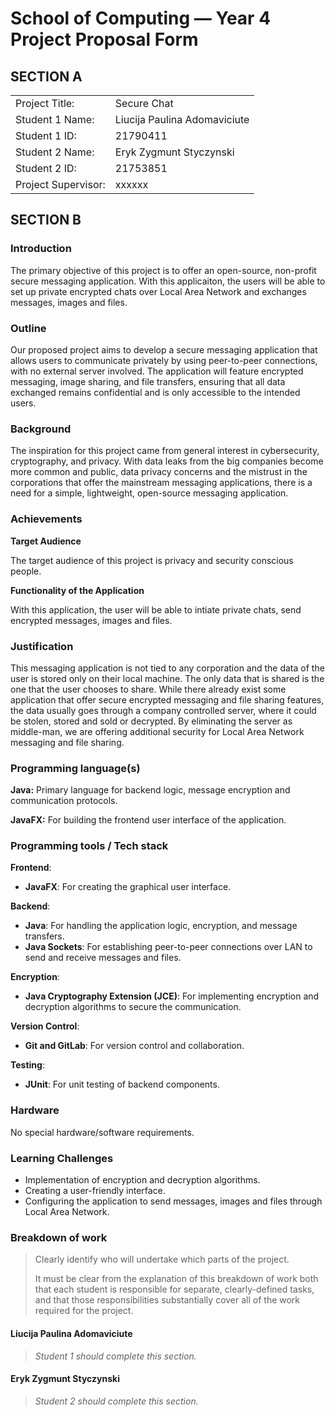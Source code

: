 # School of Computing &mdash; Year 4 Project Proposal Form

## SECTION A

|                     |                              |
|---------------------|------------------------------|
|Project Title:       | Secure Chat                  |
|Student 1 Name:      | Liucija Paulina Adomaviciute |
|Student 1 ID:        | 21790411                     |
|Student 2 Name:      | Eryk Zygmunt Styczynski      |
|Student 2 ID:        | 21753851                     |
|Project Supervisor:  | xxxxxx                       |


## SECTION B


### Introduction

The primary objective of this project is to offer an open-source, non-profit secure messaging application. With this applicaiton, the users will be able to set up private encrypted chats over Local Area Network and exchanges messages, images and files.

### Outline

Our proposed project aims to develop a secure messaging application that allows users to communicate privately by using peer-to-peer connections, with no external server involved. The application will feature encrypted messaging, image sharing, and file transfers, ensuring that all data exchanged remains confidential and is only accessible to the intended users.

### Background

The inspiration for this project came from general interest in cybersecurity, cryptography, and privacy. With data leaks from the big companies become more common and public, data privacy concerns and the mistrust in the corporations  that offer the mainstream messaging applications, there is a need for a simple, lightweight, open-source messaging application.

### Achievements

**Target Audience**

The target audience of this project is privacy and security conscious people.

**Functionality of the Application**

With this application, the user will be able to intiate private chats, send encrypted messages, images and files.

### Justification

This messaging application is not tied to any corporation and the data of the user is stored only on their local machine. The only data that is shared is the one that the user chooses to share. While there already exist some application that offer secure encrypted messaging and file sharing features, the data usually goes through a company controlled server, where it could be stolen, stored and sold or decrypted. By eliminating the server as middle-man, we are offering additional security for Local Area Network messaging and file sharing.

### Programming language(s)

**Java:** Primary language for backend logic, message encryption and communication protocols.

**JavaFX:** For building the frontend user interface of the application.

### Programming tools / Tech stack

**Frontend**:

-   **JavaFX**: For creating the graphical user interface.

**Backend**:

-   **Java**: For handling the application logic, encryption, and message transfers.
-   **Java Sockets**: For establishing peer-to-peer connections over LAN to send and receive messages and files.

**Encryption**:

-   **Java Cryptography Extension (JCE)**: For implementing encryption and decryption algorithms to secure the communication.

**Version Control**:

-   **Git and GitLab**: For version control and collaboration.

**Testing**:

-   **JUnit**: For unit testing of backend components.

### Hardware

No special hardware/software requirements.

### Learning Challenges

* Implementation of encryption and decryption algorithms.
* Creating a user-friendly interface.
* Configuring the application to send messages, images and files through Local Area Network.

### Breakdown of work

> Clearly identify who will undertake which parts of the project.
>
> It must be clear from the explanation of this breakdown of work both that each student is responsible for
> separate, clearly-defined tasks, and that those responsibilities substantially cover all of the work required
> for the project.

#### Liucija Paulina Adomaviciute

> *Student 1 should complete this section.*

#### Eryk Zygmunt Styczynski

> *Student 2 should complete this section.*
